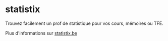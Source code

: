 # statistix
Trouvez facilement un prof de statistique pour vos cours, mémoires ou TFE.

Plus d'informations sur [statistix.be](https://statistix.be/)

